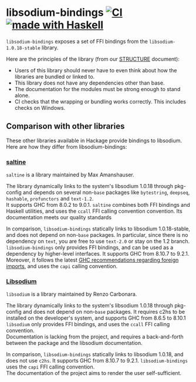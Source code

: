# libsodium-bindings [![CI](https://github.com/haskell-cryptography/libsodium-bindings/actions/workflows/ci.yml/badge.svg)](https://github.com/haskell-cryptography/libsodium-bindings/actions/workflows/ci.yml) [![made with Haskell](https://img.shields.io/badge/Made%20in-Haskell-%235e5086?logo=haskell&style=flat-square)](https://haskell.org)

`libsodium-bindings` exposes a set of FFI bindings from the `libsodium-1.0.18-stable` library.

Here are the principles of the library (from our [STRUCTURE](https://github.com/haskell-cryptography/governance/blob/main/STRUCTURE.md) document):

  * Users of this library should never have to even think about how the libraries are bundled or linked to.
  * This library does not have any dependencies other than base. 
  * The documentation for the modules must be strong enough to stand alone.
  * CI checks that the wrapping or bundling works correctly. This includes checks on Windows.

## Comparison with other libraries

These other libraries available in Hackage provide bindings to libsodium. Here are how they differ from libsodium-bindings:

### [saltine](https://hackage.haskell.org/package/saltine)

`saltine` is a library maintained by Max Amanshauser.  

The library dynamically links to the system's libsodium 1.0.18 through pkg-config and depends on 
several non-`base` packages like `bytestring`, `deepseq`, `hashable`, `profunctors` and `text-1.2`.  
It supports GHC from 8.0.2 to 9.0.1.
`saltine` combines both FFI bindings and Haskell utilities, and uses the `ccall` FFI calling convention convention.
Its documentation meets our quality standards

In comparison, `libsodium-bindings` statically links to libsodium 1.0.18-stable, and does not depend on non-`base` packages.
In particular, since there is no dependency on `text`, you are free to use `text-2.0` or stay on the 1.2 branch.
`libsodium-bindings` only provides FFI bindings, and can be used as a dependency by higher-level interfaces.
It supports GHC from 8.10.7 to 9.2.1.
Moreover, it follows the latest
[GHC recommendations regarding foreign imports](https://www.haskell.org/ghc/blog/20210709-capi-usage.html#recommendations),
and uses the `capi` calling convention.

### [Libsodium](https://hackage.haskell.org/package/libsodium)

`libsodium` is  a library maintained by Renzo Carbonara.  

The library dynamically links to the system's libsodium 1.0.18 through pkg-config and does not depend on non-`base` packages.
It requires c2hs to be installed on the developer's system, and supports GHC from 8.6.5 to 8.10.1
`libsodium` only provides FFI bindings, and uses the `ccall` FFI calling convention.  
Documentation is lacking from the project, and requires a back-and-forth between the package and the libsodium documentation.

In comparison, `libsodium-bindings` statically links to libsodium 1.0.18, and does not use `c2hs`.
It supports GHC from 8.10.7 to 9.2.1.
`libsodium-bindings` uses the `capi` FFI calling convention.  
The documentation of the project aims to render the user self-sufficient.

